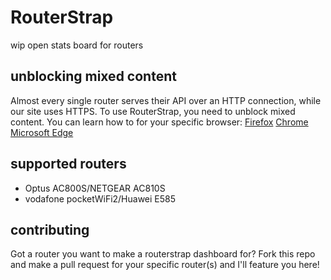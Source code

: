 # RouterStrap
wip open stats board for routers

## unblocking mixed content
Almost every single router serves their API over an HTTP connection, while our site uses HTTPS. To use RouterStrap, you need to unblock mixed content. You can learn how to for your specific browser: [Firefox](https://support.mozilla.org/en-US/kb/mixed-content-blocking-firefox#w_unblock-mixed-content) [Chrome](https://stackoverflow.com/questions/18321032/how-to-get-chrome-to-allow-mixed-content#:~:text=Steps%20as%20of%20Chrome%20v91%20(6/17/2021)%3A) [Microsoft Edge](https://www.bu.edu/tech/support/browsers/display-mixed-content/windows/#:~:text=Google%20Chrome-,Microsoft%20Edge,-Open%20the%20Edge)

## supported routers
- Optus AC800S/NETGEAR AC810S
- vodafone pocketWiFi2/Huawei E585

## contributing
Got a router you want to make a routerstrap dashboard for? Fork this repo and make a pull request for your specific router(s) and I'll feature you here!